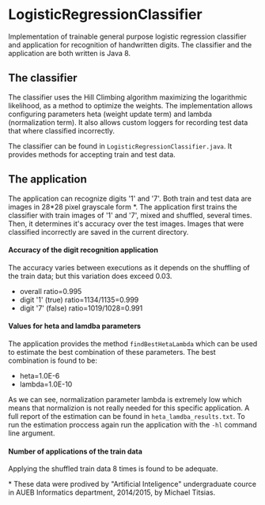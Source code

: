 # LogisticRegressionClassifier
Implementation of trainable general purpose logistic regression classifier and application for recognition of handwritten digits.
The classifier and the application are both written is Java 8.

## The classifier
The classifier uses the Hill Climbing algorithm maximizing the logarithmic likelihood, as a method to optimize the weights.
The implementation allows configuring parameters heta (weight update term) and lambda (normalization term).
It also allows custom loggers for recording test data that where classified incorrectly.

The classifier can be found in `LogisticRegressionClassifier.java`.
It provides methods for accepting train and test data.


## The application
The application can recognize digits '1' and '7'.
Both train and test data are images in 28*28 pixel grayscale form *.
The application first trains the classifier with train images of '1' and '7', mixed and shuffled, several times.
Then, it determines it's accuracy over the test images.
Images that were classified incorrectly are saved in the current directory.


#### Accuracy of the digit recognition application
The accuracy varies between executions as it depends on the shuffling of the train data; but this variation does exceed 0.03.

* overall ratio=0.995
* digit '1' (true) ratio=1134/1135=0.999
* digit '7' (false) ratio=1019/1028=0.991


#### Values for heta and lamdba parameters
The application provides the method `findBestHetaLambda` which can be used to estimate the best combination of these parameters.
The best combination is found to be:

* heta=1.0E-6
* lambda=1.0E-10

As we can see, normalization parameter lambda is extremely low which means that normalizion is not really needed for this specific application.
A full report of the estimation can be found in `heta_lamdba_results.txt`.
To run the estimation proccess again run the application with the `-hl` command line argument.


#### Number of applications of the train data
Applying the shuffled train data 8 times is found to be adequate.


\* These data were prodived by "Artificial Inteligence" undergraduate cource in AUEB Informatics department, 2014/2015, by Michael Titsias.
